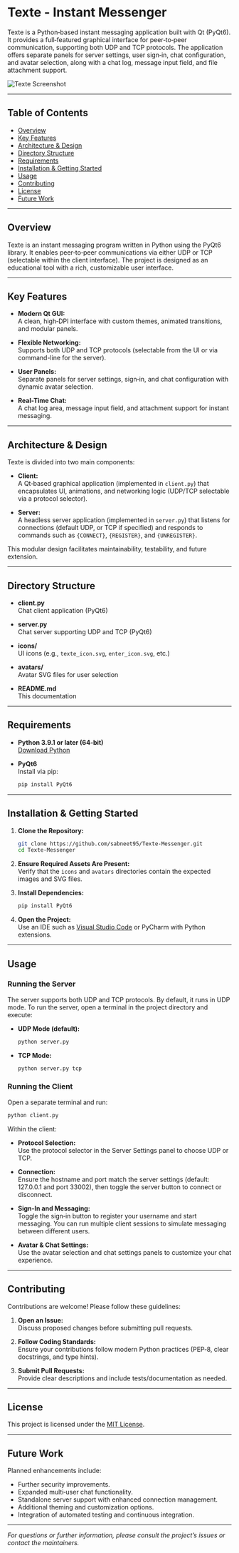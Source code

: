 # Texte - Instant Messenger

Texte is a Python‑based instant messaging application built with Qt (PyQt6). It provides a full‑featured graphical interface for peer‑to‑peer communication, supporting both UDP and TCP protocols. The application offers separate panels for server settings, user sign‑in, chat configuration, and avatar selection, along with a chat log, message input field, and file attachment support.

![Texte Screenshot](https://github.com/sabneet95/Texte-Messenger/blob/master/messaging.png)

---

## Table of Contents

- [Overview](#overview)
- [Key Features](#key-features)
- [Architecture & Design](#architecture--design)
- [Directory Structure](#directory-structure)
- [Requirements](#requirements)
- [Installation & Getting Started](#installation--getting-started)
- [Usage](#usage)
- [Contributing](#contributing)
- [License](#license)
- [Future Work](#future-work)

---

## Overview

Texte is an instant messaging program written in Python using the PyQt6 library. It enables peer‑to‑peer communications via either UDP or TCP (selectable within the client interface). The project is designed as an educational tool with a rich, customizable user interface.

---

## Key Features

- **Modern Qt GUI:**  
  A clean, high‑DPI interface with custom themes, animated transitions, and modular panels.
  
- **Flexible Networking:**  
  Supports both UDP and TCP protocols (selectable from the UI or via command-line for the server).
  
- **User Panels:**  
  Separate panels for server settings, sign‑in, and chat configuration with dynamic avatar selection.
  
- **Real-Time Chat:**  
  A chat log area, message input field, and attachment support for instant messaging.

---

## Architecture & Design

Texte is divided into two main components:

- **Client:**  
  A Qt‑based graphical application (implemented in `client.py`) that encapsulates UI, animations, and networking logic (UDP/TCP selectable via a protocol selector).

- **Server:**  
  A headless server application (implemented in `server.py`) that listens for connections (default UDP, or TCP if specified) and responds to commands such as `{CONNECT}`, `{REGISTER}`, and `{UNREGISTER}`.

This modular design facilitates maintainability, testability, and future extension.

---

## Directory Structure

- **client.py**  
  Chat client application (PyQt6)

- **server.py**  
  Chat server supporting UDP and TCP (PyQt6)

- **icons/**  
  UI icons (e.g., `texte_icon.svg`, `enter_icon.svg`, etc.)

- **avatars/**  
  Avatar SVG files for user selection

- **README.md**  
  This documentation

---

## Requirements

- **Python 3.9.1 or later (64‑bit)**  
  [Download Python](https://www.python.org/downloads/)

- **PyQt6**  
  Install via pip:
  ```bash  
  pip install PyQt6
  ```
---

## Installation & Getting Started

1. **Clone the Repository:**
   ```bash   
   git clone https://github.com/sabneet95/Texte-Messenger.git
   cd Texte-Messenger
   ```
2. **Ensure Required Assets Are Present:**  
   Verify that the `icons` and `avatars` directories contain the expected images and SVG files.

3. **Install Dependencies:**
   ```bash   
   pip install PyQt6
   ```
4. **Open the Project:**  
   Use an IDE such as [Visual Studio Code](https://code.visualstudio.com/) or PyCharm with Python extensions.

---

## Usage

### Running the Server

The server supports both UDP and TCP protocols. By default, it runs in UDP mode. To run the server, open a terminal in the project directory and execute:

- **UDP Mode (default):**
  ```bash 
  python server.py
  ```
- **TCP Mode:**
  ```bash 
  python server.py tcp
  ```
### Running the Client

Open a separate terminal and run:

```bash 
python client.py
```

Within the client:

- **Protocol Selection:**  
  Use the protocol selector in the Server Settings panel to choose UDP or TCP.
  
- **Connection:**  
  Ensure the hostname and port match the server settings (default: 127.0.0.1 and port 33002), then toggle the server button to connect or disconnect.
  
- **Sign-In and Messaging:**  
  Toggle the sign‑in button to register your username and start messaging. You can run multiple client sessions to simulate messaging between different users.
  
- **Avatar & Chat Settings:**  
  Use the avatar selection and chat settings panels to customize your chat experience.

---

## Contributing

Contributions are welcome! Please follow these guidelines:

1. **Open an Issue:**  
   Discuss proposed changes before submitting pull requests.

2. **Follow Coding Standards:**  
   Ensure your contributions follow modern Python practices (PEP‑8, clear docstrings, and type hints).

3. **Submit Pull Requests:**  
   Provide clear descriptions and include tests/documentation as needed.

---

## License

This project is licensed under the [MIT License](https://choosealicense.com/licenses/mit/).

---

## Future Work

Planned enhancements include:

- Further security improvements.
- Expanded multi‑user chat functionality.
- Standalone server support with enhanced connection management.
- Additional theming and customization options.
- Integration of automated testing and continuous integration.

---

*For questions or further information, please consult the project’s issues or contact the maintainers.*
